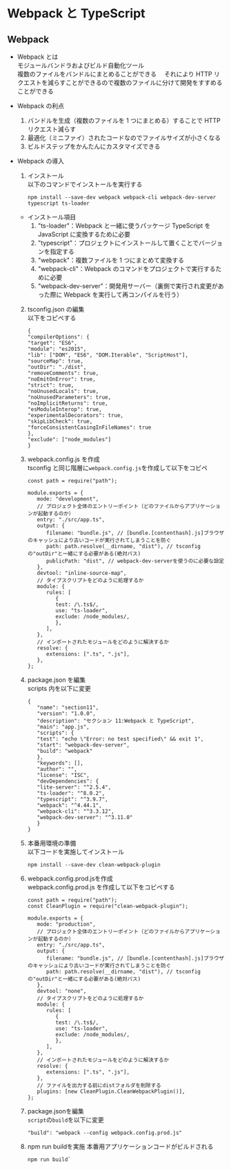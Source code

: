 # Webpack と TypeScript

## Webpack

- Webpack とは  
  モジュールバンドラおよびビルド自動化ツール  
  複数のファイルをバンドルにまとめることができる　
  それにより HTTP リクエストを減らすことができるので複数のファイルに分けて開発をすすめることができる
- Webpack の利点
  1.  バンドルを生成（複数のファイルを 1 つにまとめる）することで HTTP リクエスト減らす
  2.  最適化（ミニファイ）されたコードなのでファイルサイズが小さくなる
  3.  ビルドステップをかんたんにカスタマイズできる
- Webpack の導入

  1.  インストール  
      以下のコマンドでインストールを実行する
      ```
      npm install --save-dev webpack webpack-cli webpack-dev-server typescript ts-loader
      ```

  - インストール項目
    1.  "ts-loader"：Webpack と一緒に使うパッケージ TypeScript を JavaScript に変換するために必要
    2.  "typescript"：プロジェクトにインストールして置くことでバージョンを指定する
    3.  "webpack"：複数ファイルを 1 つにまとめて変換する
    4.  "webpack-cli"：Webpack のコマンドをプロジェクトで実行するために必要
    5.  "webpack-dev-server"：開発用サーバー（裏側で実行され変更があった際に Webpack を実行して再コンパイルを行う）

  2.  tsconfig.json の編集  
       以下をコピペする
      ```
      {
      "compilerOptions": {
      "target": "ES6",
      "module": "es2015",
      "lib": ["DOM", "ES6", "DOM.Iterable", "ScriptHost"],
      "sourceMap": true,
      "outDir": "./dist",
      "removeComments": true,
      "noEmitOnError": true,
      "strict": true,
      "noUnusedLocals": true,
      "noUnusedParameters": true,
      "noImplicitReturns": true,
      "esModuleInterop": true,
      "experimentalDecorators": true,
      "skipLibCheck": true,
      "forceConsistentCasingInFileNames": true
      },
      "exclude": ["node_modules"]
      }
      ```
  3.  webpack.config.js を作成  
      tsconfig と同じ階層に`webpack.config.js`を作成して以下をコピペ

      ```
      const path = require("path");

      module.exports = {
         mode: "development",
         // プロジェクト全体のエントリーポイント（どのファイルからアプリケーションが起動するのか）
         entry: "./src/app.ts",
         output: {
            filename: "bundle.js", // [bundle.[contenthash].js]ブラウザのキャッシュにより古いコードが実行されてしまうことを防ぐ
            path: path.resolve(__dirname, "dist"), // tsconfigの"outDir"と一緒にする必要がある(絶対パス)
            publicPath: "dist", // webpack-dev-serverを使うのに必要な設定
         },
         devtool: "inline-source-map",
         // タイプスクリプトをどのように処理するか
         module: {
            rules: [
               {
               test: /\.ts$/,
               use: "ts-loader",
               exclude: /node_modules/,
               },
            ],
         },
         // インポートされたモジュールをどのように解決するか
         resolve: {
            extensions: [".ts", ".js"],
         },
      };
      ```

  4.  package.json を編集  
       scripts 内を以下に変更
      ```
      {
         "name": "section11",
         "version": "1.0.0",
         "description": "セクション 11:Webpack と TypeScript",
         "main": "app.js",
         "scripts": {
         "test": "echo \"Error: no test specified\" && exit 1",
         "start": "webpack-dev-server",
         "build": "webpack"
         },
         "keywords": [],
         "author": "",
         "license": "ISC",
         "devDependencies": {
         "lite-server": "^2.5.4",
         "ts-loader": "^8.0.2",
         "typescript": "^3.9.7",
         "webpack": "^4.44.1",
         "webpack-cli": "^3.3.12",
         "webpack-dev-server": "^3.11.0"
         }
      }
      ```
  5.  本番用環境の準備     
      以下コードを実施してインストール
      ```
      npm install --save-dev clean-webpack-plugin
      ```
  6. webpack.config.prod.jsを作成      
      webpack.config.prod.js を作成して以下をコピペする

      ```
      const path = require("path");
      const CleanPlugin = require("clean-webpack-plugin");

      module.exports = {
         mode: "production",
         // プロジェクト全体のエントリーポイント（どのファイルからアプリケーションが起動するのか）
         entry: "./src/app.ts",
         output: {
            filename: "bundle.js", // [bundle.[contenthash].js]ブラウザのキャッシュにより古いコードが実行されてしまうことを防ぐ
            path: path.resolve(__dirname, "dist"), // tsconfigの"outDir"と一緒にする必要がある(絶対パス)
         },
         devtool: "none",
         // タイプスクリプトをどのように処理するか
         module: {
            rules: [
               {
               test: /\.ts$/,
               use: "ts-loader",
               exclude: /node_modules/,
               },
            ],
         },
         // インポートされたモジュールをどのように解決するか
         resolve: {
            extensions: [".ts", ".js"],
         },
         // ファイルを出力する前にdistフォルダを削除する
         plugins: [new CleanPlugin.CleanWebpackPlugin()],
      };
      ```
   7. package.jsonを編集      
      `script`の`build`を以下に変更    
      ```
      "build": "webpack --config webpack.config.prod.js"
      ```
   8. npm run buildを実施
      本番用アプリケーションコードがビルドされる
      ```
      npm run build`
      ```